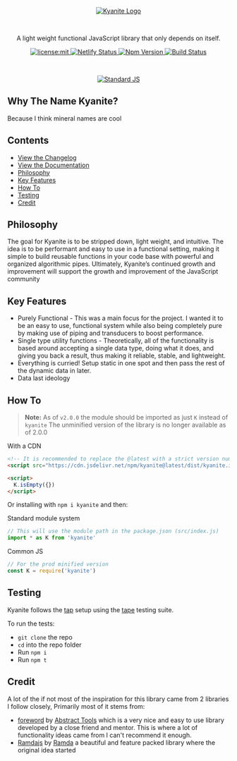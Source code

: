 <p align=center>
  <a href="https://kyanite.dusty.codes/" title="Kyanite Documentation">
    <img alt="Kyanite Logo" src="https://user-images.githubusercontent.com/8997380/48008308-69174500-e0e7-11e8-9a57-ebd558f094f8.png">
  </a>
</p>
<br />
<p align=center>
  A light weight functional JavaScript library that only depends on itself.
</p>
<p align=center>
  <a href="./LICENSE">
    <img
      alt="license:mit"
      src="https://img.shields.io/badge/license-mit-green.svg?style=flat-square"
    />
  </a>
  <a href="https://kyanite.dusty.codes/">
    <img alt="Netlify Status" src="https://api.netlify.com/api/v1/badges/fc0f65da-107d-43d4-9cb3-d74f46f2b472/deploy-status">
  </a>
  <a href="https://www.npmjs.com/package/kyanite">
    <img alt="Npm Version" src="https://img.shields.io/npm/v/kyanite.svg?style=flat-square">
  </a>
  <a href="https://github.com/dhershman1/kyanite/actions/workflows/kyanite.yml">
    <img alt="Build Status" src="https://img.shields.io/github/actions/workflow/status/dhershman1/kyanite/kyanite.yml?style=flat-square">
  </a>
</p>
<br />
<p align=center>
  <a href="https://github.com/standard/standard">
    <img alt="Standard JS" src="https://cdn.rawgit.com/standard/standard/master/badge.svg">
  </a>
</p>

## Why The Name Kyanite?

Because I think mineral names are cool

## Contents

- [View the Changelog](https://github.com/dhershman1/kyanite/blob/master/CHANGELOG.md)
- [View the Documentation](https://kyanite.dusty.codes)
- [Philosophy](#philosophy)
- [Key Features](#key-features)
- [How To](#how-to)
- [Testing](#testing)
- [Credit](#credit)

## Philosophy

The goal for Kyanite is to be stripped down, light weight, and intuitive. The idea is to be performant and easy to use in a functional setting, making it simple to build reusable functions in your code base with powerful and organized algorithmic pipes. Ultimately, Kyanite’s continued growth and improvement will support the growth and improvement of the JavaScript community

## Key Features

- Purely Functional - This was a main focus for the project. I wanted it to be an easy to use, functional system while also being completely pure by making use of piping and transducers to boost performance.
- Single type utility functions - Theoretically, all of the functionality is based around accepting a single data type, doing what it does, and giving you back a result, thus making it reliable, stable, and lightweight.
- Everything is curried! Setup static in one spot and then pass the rest of the dynamic data in later.
- Data last ideology

## How To

> **Note:** As of `v2.0.0` the module should be imported as just `K` instead of `kyanite`
> The unminified version of the library is no longer available as of 2.0.0

With a CDN

```html
<!-- It is recommended to replace the @latest with a strict version number for production -->
<script src="https://cdn.jsdelivr.net/npm/kyanite@latest/dist/kyanite.iife.min.js"></script>

<script>
  K.isEmpty({})
</script>
```

Or installing with `npm i kyanite` and then:

Standard module system

```js
// This will use the module path in the package.json (src/index.js)
import * as K from 'kyanite'
```

Common JS

```js
// For the prod minified version
const K = require('kyanite')
```

## Testing

Kyanite follows the [tap](http://testanything.org/) setup using the [tape](https://github.com/substack/tape) testing suite.

To run the tests:

- `git clone` the repo
- `cd` into the repo folder
- Run `npm i`
- Run `npm t`

## Credit

A lot of the if not most of the inspiration for this library came from 2 libraries I follow closely, Primarily most of it stems from:

- [foreword](https://github.com/abstract-tools/foreword) by [Abstract Tools](https://github.com/abstract-tools) which is a very nice and easy to use library developed by a close friend and mentor. This is where a lot of functionality ideas came from I can't recommend it enough.
- [Ramdajs](http://ramdajs.com/) by [Ramda](https://github.com/ramda) a beautiful and feature packed library where the original idea started
